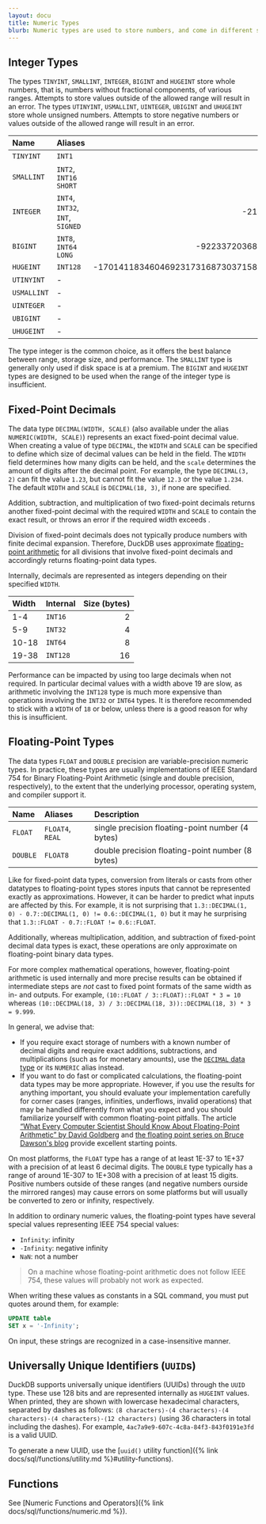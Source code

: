```yaml
---
layout: docu
title: Numeric Types
blurb: Numeric types are used to store numbers, and come in different shapes and sizes.
---
```


## Integer Types

The types `TINYINT`, `SMALLINT`, `INTEGER`, `BIGINT` and `HUGEINT` store whole numbers, that is, numbers without fractional components, of various ranges. Attempts to store values outside of the allowed range will result in an error.
The types `UTINYINT`, `USMALLINT`, `UINTEGER`, `UBIGINT` and `UHUGEINT` store whole unsigned numbers. Attempts to store negative numbers or values outside of the allowed range will result in an error.

| Name | Aliases | Min | Max |
|:--|:--|----:|----:|
| `TINYINT` | `INT1` | -128 | 127 |
| `SMALLINT` | `INT2`, `INT16` `SHORT` | -32768 | 32767 |
| `INTEGER` | `INT4`, `INT32`, `INT`, `SIGNED` | -2147483648 | 2147483647 |
| `BIGINT` | `INT8`, `INT64` `LONG` | -9223372036854775808 | 9223372036854775807 |
| `HUGEINT` | `INT128` | -170141183460469231731687303715884105728 | 170141183460469231731687303715884105727 |
| `UTINYINT` | - | 0 | 255 |
| `USMALLINT` | -| 0 | 65535 |
| `UINTEGER` | - | 0 | 4294967295 |
| `UBIGINT` | - | 0 | 18446744073709551615 |
| `UHUGEINT` | - | 0 | 340282366920938463463374607431768211455 |

The type integer is the common choice, as it offers the best balance between range, storage size, and performance. The `SMALLINT` type is generally only used if disk space is at a premium. The `BIGINT` and `HUGEINT` types are designed to be used when the range of the integer type is insufficient.

## Fixed-Point Decimals

The data type `DECIMAL(WIDTH, SCALE)` (also available under the alias `NUMERIC(WIDTH, SCALE)`) represents an exact fixed-point decimal value. When creating a value of type `DECIMAL`, the `WIDTH` and `SCALE` can be specified to define which size of decimal values can be held in the field. The `WIDTH` field determines how many digits can be held, and the `scale` determines the amount of digits after the decimal point. For example, the type `DECIMAL(3, 2)` can fit the value `1.23`, but cannot fit the value `12.3` or the value `1.234`. The default `WIDTH` and `SCALE` is `DECIMAL(18, 3)`, if none are specified.

Addition, subtraction, and multiplication of two fixed-point decimals returns another fixed-point decimal with the required `WIDTH` and `SCALE` to contain the exact result, or throws an error if the required width exceeds .

Division of fixed-point decimals does not typically produce numbers with finite decimal expansion. Therefore, DuckDB uses approximate [floating-point arithmetic](#floating-point-types) for all divisions that involve fixed-point decimals and accordingly returns floating-point data types.

Internally, decimals are represented as integers depending on their specified `WIDTH`.

<div class="narrow_table"></div>

| Width | Internal | Size (bytes) |
|:---|:---|---:|
| 1-4 | `INT16` | 2 |
| 5-9 | `INT32` | 4 |
| 10-18 | `INT64` | 8 |
| 19-38 | `INT128` | 16 |

Performance can be impacted by using too large decimals when not required. In particular decimal values with a width above 19 are slow, as arithmetic involving the `INT128` type is much more expensive than operations involving the `INT32` or `INT64` types. It is therefore recommended to stick with a `WIDTH` of `18` or below, unless there is a good reason for why this is insufficient.

## Floating-Point Types

The data types `FLOAT` and `DOUBLE` precision are variable-precision numeric types. In practice, these types are usually implementations of IEEE Standard 754 for Binary Floating-Point Arithmetic (single and double precision, respectively), to the extent that the underlying processor, operating system, and compiler support it.

<div class="narrow_table"></div>

| Name | Aliases | Description |
|:--|:--|:--------|
| `FLOAT` | `FLOAT4`, `REAL` | single precision floating-point number (4 bytes) |
| `DOUBLE` | `FLOAT8` | double precision floating-point number (8 bytes) |

Like for fixed-point data types, conversion from literals or casts from other datatypes to floating-point types stores inputs that cannot be represented exactly as approximations. However, it can be harder to predict what inputs are affected by this. For example, it is not surprising that `1.3::DECIMAL(1, 0) - 0.7::DECIMAL(1, 0) != 0.6::DECIMAL(1, 0)` but it may he surprising that `1.3::FLOAT - 0.7::FLOAT != 0.6::FLOAT`.

Additionally, whereas multiplication, addition, and subtraction of fixed-point decimal data types is exact, these operations are only approximate on floating-point binary data types.

For more complex mathematical operations, however, floating-point arithmetic is used internally and more precise results can be obtained if intermediate steps are _not_ cast to fixed point formats of the same width as in- and outputs. For example, `(10::FLOAT / 3::FLOAT)::FLOAT * 3 = 10` whereas `(10::DECIMAL(18, 3) / 3::DECIMAL(18, 3))::DECIMAL(18, 3) * 3 = 9.999`.

In general, we advise that:

* If you require exact storage of numbers with a known number of decimal digits and require exact additions, subtractions, and multiplications (such as for monetary amounts), use the [`DECIMAL` data type](#fixed-point-decimals) or its `NUMERIC` alias instead.
* If you want to do fast or complicated calculations, the floating-point data types may be more appropriate. However, if you use the results for anything important, you should evaluate your implementation carefully for corner cases (ranges, infinities, underflows, invalid operations) that may be handled differently from what you expect and you should familiarize yourself with common floating-point pitfalls. The article [“What Every Computer Scientist Should Know About Floating-Point Arithmetic” by David Goldberg](https://docs.oracle.com/cd/E19957-01/806-3568/ncg_goldberg.html) and [the floating point series on Bruce Dawson's blog](https://randomascii.wordpress.com/2017/06/19/sometimes-floating-point-math-is-perfect/) provide excellent starting points.

On most platforms, the `FLOAT` type has a range of at least 1E-37 to 1E+37 with a precision of at least 6 decimal digits. The `DOUBLE` type typically has a range of around 1E-307 to 1E+308 with a precision of at least 15 digits. Positive numbers outside of these ranges (and negative numbers ourside the mirrored ranges) may cause errors on some platforms but will usually be converted to zero or infinity, respectively.

In addition to ordinary numeric values, the floating-point types have several special values representing IEEE 754 special values:

* `Infinity`: infinity
* `-Infinity`: negative infinity
* `NaN`: not a number

> On a machine whose floating-point arithmetic does not follow IEEE 754, these values will probably not work as expected.

When writing these values as constants in a SQL command, you must put quotes around them, for example:

```sql
UPDATE table
SET x = '-Infinity';
```

On input, these strings are recognized in a case-insensitive manner.

## Universally Unique Identifiers (`UUID`s)

DuckDB supports universally unique identifiers (UUIDs) through the `UUID` type. These use 128 bits and are represented internally as `HUGEINT` values.
When printed, they are shown with lowercase hexadecimal characters, separated by dashes as follows: `⟨8 characters⟩-⟨4 characters⟩-⟨4 characters⟩-⟨4 characters⟩-⟨12 characters⟩` (using 36 characters in total including the dashes). For example, `4ac7a9e9-607c-4c8a-84f3-843f0191e3fd` is a valid UUID.

To generate a new UUID, use the [`uuid()` utility function]({% link docs/sql/functions/utility.md %}#utility-functions).

## Functions

See [Numeric Functions and Operators]({% link docs/sql/functions/numeric.md %}).
